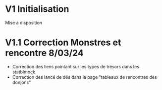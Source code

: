 # V1 Initialisation
Mise à disposition 

# V1.1 Correction Monstres et rencontre 8/03/24
- Correction des liens pointant sur les types de trésors dans les statblmock
- Correction des lancé de dés dans la page "tableaux de rencontres des donjons"